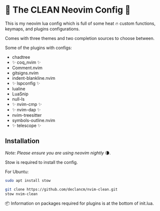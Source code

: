 # 🧼 The CLEAN Neovim Config 🧼

This is my neovim lua config which is full of some heat 🔥 custom functions, 
keymaps, and plugins configurations.

Comes with three themes and two completion sources to choose between.

Some of the plugins with configs:
* chadtree
* ✨ coq_nvim ✨
* Comment.nvim
* gitsigns.nvim
* indent-blankline.nvim
* ✨ lspconfig ✨
* lualine
* LuaSnip
* null-ls
* ✨ nvim-cmp ✨
* ✨ nvim-dap ✨
* nvim-treesitter
* symbols-outline.nvim
* ✨ telescope ✨

## Installation

_Note: Please ensure you are using neovim nightly_ 🌘.

Stow is required to install the config.

For Ubuntu:
```bash
sudo apt install stow
```

```bash
git clone https://github.com/declancm/nvim-clean.git
stow nvim-clean
```

📦 Information on packages required for plugins is at the bottom of init.lua.
